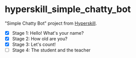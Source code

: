 # hyperskill_simple_chatty_bot

"Simple Chatty Bot" project from [Hyperskill](https://hyperskill.org/).

- [x] Stage 1: Hello! What's your name?
- [x] Stage 2: How old are you?
- [x] Stage 3: Let's count!
- [ ] Stage 4: The student and the teacher
